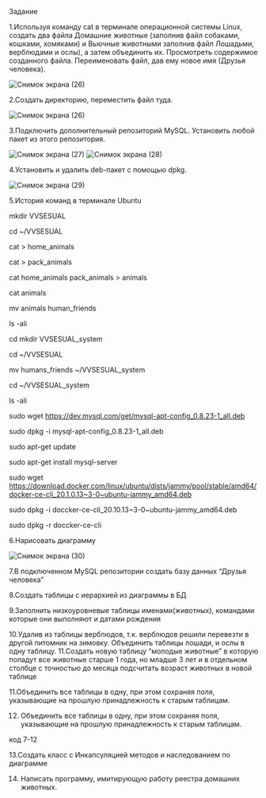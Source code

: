 Задание

1.Используя команду cat в терминале операционной системы Linux, создать два файла Домашние животные (заполнив файл собаками, кошками, хомяками) и Вьючные животными заполнив файл Лошадьми, верблюдами и ослы), а затем объединить их. Просмотреть содержимое созданного файла. Переименовать файл, дав ему новое имя (Друзья человека).

![Снимок экрана (26)](https://github.com/RUStAMERQ/qwerty/assets/131195804/9d7cc8ef-9fe2-4f62-890b-2125a2f4fdb8)

2.Создать директорию, переместить файл туда.

![Снимок экрана (26)](https://github.com/RUStAMERQ/qwerty/assets/131195804/cd76a3a3-bc7a-41de-9a9f-488654fa7687)

3.Подключить дополнительный репозиторий MySQL. Установить любой пакет из этого репозитория.

![Снимок экрана (27)](https://github.com/RUStAMERQ/qwerty/assets/131195804/de22da39-781d-4868-8418-c1de761f6526)
![Снимок экрана (28)](https://github.com/RUStAMERQ/qwerty/assets/131195804/be0d5866-5a1d-4cdd-b8ee-4458584c7b19)

4.Установить и удалить deb-пакет с помощью dpkg.

![Снимок экрана (29)](https://github.com/RUStAMERQ/qwerty/assets/131195804/d8aebbd3-9ee6-4f22-b62c-2e575f267e37)

5.История команд в терминале Ubuntu

mkdir VVSESUAL

cd ~/VVSESUAL

cat > home_animals

cat > pack_animals

cat home_animals pack_animals > animals

cat animals

mv animals human_friends

ls -ali

cd
mkdir VVSESUAL_system

cd ~/VVSESUAL

mv humans_friends ~/VVSESUAL_system

cd ~/VVSESUAL_system

ls -ali

sudo wget https://dev.mysql.com/get/mysql-apt-config_0.8.23-1_all.deb

sudo dpkg -i mysql-apt-config_0.8.23-1_all.deb

sudo apt-get update

sudo apt-get install mysql-server

sudo wget https://download.docker.com/linux/ubuntu/dists/jammy/pool/stable/amd64/docker-ce-cli_20.1.0.13~3-0~ubuntu-jammy_amd64.deb

sudo dpkg -i doccker-ce-cli_20.10.13~3-0~ubuntu-jammy_amd64.deb

sudo dpkg -r doccker-ce-cli

6.Нарисовать диаграмму

![Снимок экрана (30)](https://github.com/RUStAMERQ/qwerty/assets/131195804/1a9623a5-fb5b-4126-9f00-b788535ce9d6)

7.В подключенном MySQL репозитории создать базу данных “Друзья человека”

8.Создать таблицы с иерархией из диаграммы в БД

9.Заполнить низкоуровневые таблицы именами(животных), командами которые они выполняют и датами рождения

10.Удалив из таблицы верблюдов, т.к. верблюдов решили перевезти в другой питомник на зимовку. Объединить таблицы лошади, и ослы в одну таблицу. 11.Создать новую таблицу “молодые животные” в которую попадут все животные старше 1 года, но младше 3 лет и в отдельном столбце с точностью до месяца подсчитать возраст животных в новой таблице

11.Объединить все таблицы в одну, при этом сохраняя поля, указывающие на прошлую принадлежность к старым таблицам.

12. Объединить все таблицы в одну, при этом сохраняя поля, указывающие на
прошлую принадлежность к старым таблицам.

код 7-12

13.Создать класс с Инкапсуляцией методов и наследованием по диаграмме

14. Написать программу, имитирующую работу реестра домашних животных.

